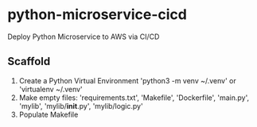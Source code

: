 # python-microservice-cicd
Deploy Python Microservice to AWS via CI/CD

## Scaffold

1. Create a Python Virtual Environment 'python3 -m venv ~/.venv' or 'virtualenv ~/.venv'
2. Make empty files: 'requirements.txt', 'Makefile', 'Dockerfile', 'main.py', 'mylib', 'mylib/__init__.py', 'mylib/logic.py'
3. Populate Makefile